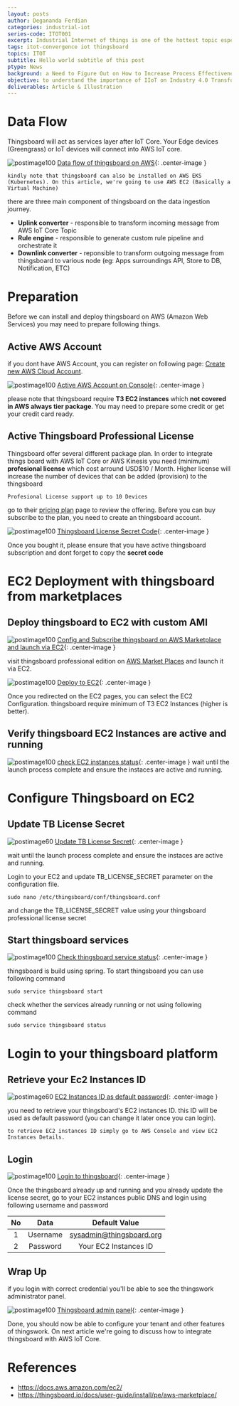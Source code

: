 ```yaml
---
layout: posts
author: Degananda Ferdian
categories: industrial-iot
series-code: ITOT001
excerpt: Industrial Internet of things is one of the hottest topic especially on digital transformation initiative. It play a critical role especially on manufacturing, oil and gas and energy.
tags: itot-convergence iot thingsboard
topics: ITOT
subtitle: Hello world subtitle of this post
ptype: News
background: a Need to Figure Out on How to Increase Process Effectiveness to Achieve Cost Reduction on Industry
objective: to understand the importance of IIoT on Industry 4.0 Transformation
deliverables: Article & Illustration
---
```


# Data Flow

Thingsboard will act as services layer after IoT Core. Your Edge devices (Greengrass) or IoT devices will connect into AWS IoT core.

![postimage100](/assets/images/2025-02/thingsboard-aws.jpg)
[Data flow of thingsboard on AWS](/assets/images/2025-02/thingsboard-aws.jpg){: .center-image }

    kindly note that thingsboard can also be installed on AWS EKS (Kubernetes). On this article, we're going to use AWS EC2 (Basically a Virtual Machine)

there are three main component of thingsboard on the data ingestion journey.
- **Uplink converter** - responsible to transform incoming message from AWS IoT Core Topic
- **Rule engine** - responsible to generate custom rule pipeline and orchestrate it
- **Downlink converter** - reponsible to transform outgoing message from thingsboard to various node (eg: Apps surroundings API, Store to DB, Notification, ETC)

# Preparation
Before we can install and deploy thingsboard on AWS (Amazon Web Services) you may need to prepare following things.

## Active AWS Account
if you dont have AWS Account, you can register on following page: [Create new AWS Cloud Account](https://signin.aws.amazon.com/signup?request_type=register).

![postimage100](/assets/images/2025-02/1-aws-account.jpg)
[Active AWS Account on Console](/assets/images/2025-02/1-aws-account.jpg){: .center-image }


please note that thingsboard require **T3 EC2 instances** which **not covered in AWS always tier package**. You may need to prepare some credit or get your credit card ready.

## Active Thingsboard Professional License
Thingsboard offer several different package plan. In order to integrate things board with AWS IoT Core or AWS Kinesis you need (minimum) **profesional license** which cost arround USD$10 / Month. Higher license will increase the number of devices that can be added (provision) to the thingsboard

    Profesional License support up to 10 Devices

go to their [pricing plan](https://thingsboard.io/pricing/) page to review the offering. Before you can buy subscribe to the plan, you need to create an thingsboard account. 

![postimage100](/assets/images/2025-02/0_thingswork_pro_license_secret_code.jpg)
[Thingsboard License Secret Code](/assets/images/2025-02/0_thingswork_pro_license_secret_code.jpg){: .center-image }

Once you bought it, please ensure that you have active thingsboard subscription and dont forget to copy the **secret code**

# EC2 Deployment with thingsboard from marketplaces

## Deploy thingsboard to EC2 with custom AMI
![postimage100](/assets/images/2025-02/2_launch_aws_marketplace.jpg)
[Config and Subscribe thingsboard on AWS Marketplace and launch via EC2](/assets/images/2025-02/2_launch_aws_marketplace.jpg){: .center-image }

visit thingsboard professional edition on  [AWS Market Places](https://aws.amazon.com/marketplace/server/procurement?productId=d3322e3e-c601-48e4-a783-1f09c1953e56)  and launch it via EC2.

![postimage100](/assets/images/2025-02/3_launch_ec2.jpg)
[Deploy to EC2](/assets/images/2025-02/3_launch_ec2.jpg){: .center-image }

Once you redirected on the EC2 pages, you can select the EC2 Configuration. thingsboard require minimum of T3 EC2 Instances (higher is better).

## Verify thingsboard EC2 Instances are active and running
![postimage100](/assets/images/2025-02/4_verify_ec2.jpg)
[check EC2 instances status](/assets/images/2025-02/4_verify_ec2.jpg){: .center-image }
wait until the launch process complete and ensure the instaces are active and running.

# Configure Thingsboard on EC2

## Update TB License Secret
![postimage60](/assets/images/2025-02/5_update_thingsboard_license_secret.jpg)
[Update TB License Secret](/assets/images/2025-02/5_update_thingsboard_license_secret.jpg){: .center-image }

wait until the launch process complete and ensure the instaces are active and running.

Login to your EC2 and update TB_LICENSE_SECRET parameter on the configuration file. 

    sudo nano /etc/thingsboard/conf/thingsboard.conf

and change the TB_LICENSE_SECRET value using your thingsboard professional license secret

## Start thingsboard services

![postimage100](/assets/images/2025-02/7_check_thingsboard_active.jpg)
[Check thingsboard service status](/assets/images/2025-02/7_check_thingsboard_active.jpg){: .center-image }

thingsboard is build using spring. To start thingsboard you can use following command

    sudo service thingsboard start

check whether the services already running or not using following command

    sudo service thingsboard status

# Login to your thingsboard platform

## Retrieve your Ec2 Instances ID

![postimage60](/assets/images/2025-02/10_ec2_instances_id.jpg)
[EC2 Instances ID as default password](/assets/images/2025-02/10_ec2_instances_id.jpg){: .center-image }

you need to retrieve your thingsboard's EC2 instances ID. this ID will be used as default password (you can change it later once you can login).

    to retrieve EC2 instances ID simply go to AWS Console and view EC2 Instances Details.

## Login 

![postimage100](/assets/images/2025-02/8_thingsboard_login.jpg)
[Login to thingsboard](/assets/images/2025-02/8_thingsboard_login.jpg){: .center-image }

Once the thingsboard already up and running and you already update the license secret, go to your EC2 instances public DNS and login using following username and password

| No | Data | Default Value |
|:--------:|:-------:|:------:|
| 1   | Username  | sysadmin@thingsboard.org   |
| 2   | Password  | Your EC2 Instances ID   |

## Wrap Up

if you login with correct credential you'll be able to see the thingswork administrator panel.

![postimage100](/assets/images/2025-02/9_thingsboard_success_login.jpg)
[Thingsboard admin panel](/assets/images/2025-02/9_thingsboard_success_login.jpg){: .center-image }

Done, you should now be able to configure your tenant and other features of thingswork. On next article we're going to discuss how to integrate thingsboard with AWS IoT Core.

# References
- https://docs.aws.amazon.com/ec2/
- https://thingsboard.io/docs/user-guide/install/pe/aws-marketplace/